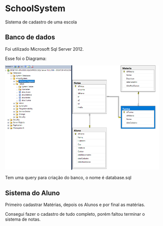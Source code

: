 # SchoolSystem
Sistema de cadastro de uma escola

Banco de dados
------

Foi utilizado Microsoft Sql Server 2012.

Esse foi o Diagrama:

![Diagrama do Banco](https://github.com/pparadella/SchoolSystem/blob/master/diagrama.png "Diagrama do Banco")

Tem uma query para criação do banco, o nome é database.sql

Sistema do Aluno
------

Primeiro cadastrar Matérias, depois os Alunos e por final as matérias.

Consegui fazer o cadastro de tudo completo, porém faltou terminar o sistema de notas.
